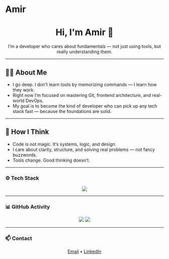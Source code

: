 <!--
**amir-rhm/amir-rhm** is a ✨ _special_ ✨ repository because its `README.md` (this file) appears on your GitHub profile.

Here are some ideas to get you started:

- 🔭 I’m currently working on ...
- 🌱 I’m currently learning ...
- 👯 I’m looking to collaborate on ...
- 🤔 I’m looking for help with ...
- 💬 Ask me about ...
- 📫 How to reach me: ...
- 😄 Pronouns: ...
- ⚡ Fun fact: ...
-->

# Amir

<h1 align="center">Hi, I'm Amir 👋</h1>

<p align="center">
  I'm a developer who cares about fundamentals — not just using tools, but really understanding them.
</p>

---

## 👨‍💻 About Me

- I go deep. I don’t learn tools by memorizing commands — I learn how they work.
- Right now I’m focused on mastering Git, frontend architecture, and real-world DevOps.
- My goal is to become the kind of developer who can pick up any tech stack fast — because the foundations are solid.

---

## 🧠 How I Think

- Code is not magic. It’s systems, logic, and design.
- I care about clarity, structure, and solving real problems — not fancy buzzwords.
- Tools change. Good thinking doesn’t.

---

### ⚙️ Tech Stack

<p align="center">
  <img src="https://skillicons.dev/icons?i=git,linux,docker,kubernetes,bash,js,ts,react,nextjs,nodejs,nestjs,python,mysql,mongodb,vscode&perline=8" />
</p>

---

### 📊 GitHub Activity

<p align="center">
  <img src="https://github-readme-stats.vercel.app/api?username=amirusername&show_icons=true&theme=dark" />
  <img src="https://github-readme-stats.vercel.app/api/top-langs/?username=amirusername&layout=compact&theme=dark" />
</p>

---

### 📫 Contact

<p align="center">
  <a href="mailto:youremail@example.com">Email</a> • 
  <a href="https://linkedin.com/in/yourlinkedin">LinkedIn</a>
</p>

